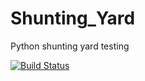 # Shunting_Yard
Python shunting yard testing

[![Build Status](https://travis-ci.org/PhillipPeterson/Shunting_Yard.png?branch=master)](https://travis-ci.org/PhillipPeterson/Shunting_Yard)
